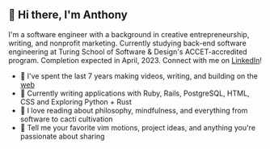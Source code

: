 ## 👋 Hi there, I'm Anthony
I'm a software engineer with a background in creative entrepreneurship, writing, and nonprofit marketing.
Currently studying back-end software engineering at Turing School of Software & Design's ACCET-accredited program.
Completion expected in April, 2023. Connect with me on [LinkedIn](https://www.linkedin.com/in/ajongaro)!

- 🌱 I've spent the last 7 years making videos, writing, and building on the [web](https://www.breakthetwitch.com)
- 🔭 Currently writing applications with Ruby, Rails, PostgreSQL, HTML, CSS and Exploring Python + Rust
- 📖 I love reading about philosophy, mindfulness, and everything from  software to cacti cultivation
- 💬 Tell me your favorite vim motions, project ideas, and anything you're passionate about sharing
